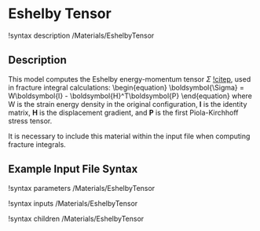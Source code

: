 # Eshelby Tensor

!syntax description /Materials/EshelbyTensor

## Description

This model computes the Eshelby energy-momentum tensor $\Sigma$ [!citep](eshelby_energy_1999),
used in fracture integral calculations:
\begin{equation}
\boldsymbol{\Sigma} = W\boldsymbol{I} - \boldsymbol{H}^T\boldsymbol{P}
\end{equation}
where W is the strain energy density in the original configuration, $\boldsymbol{I}$
is the identity matrix, $\boldsymbol{H}$ is the displacement gradient, and
$\boldsymbol{P}$ is the first Piola-Kirchhoff stress tensor.

It is necessary to include this material within the input file when computing
fracture integrals.

## Example Input File Syntax

!syntax parameters /Materials/EshelbyTensor

!syntax inputs /Materials/EshelbyTensor

!syntax children /Materials/EshelbyTensor
